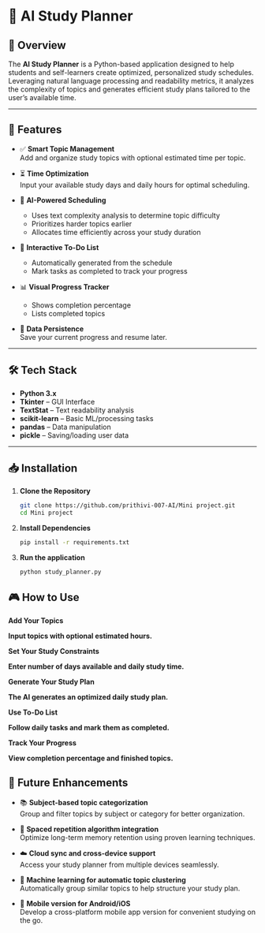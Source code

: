 # 🧠 AI Study Planner

## 📘 Overview

The **AI Study Planner** is a Python-based application designed to help students and self-learners create optimized, personalized study schedules. Leveraging natural language processing and readability metrics, it analyzes the complexity of topics and generates efficient study plans tailored to the user’s available time.

---

## 🚀 Features

- ✅ **Smart Topic Management**  
  Add and organize study topics with optional estimated time per topic.

- ⏳ **Time Optimization**  
  Input your available study days and daily hours for optimal scheduling.

- 🤖 **AI-Powered Scheduling**  
  - Uses text complexity analysis to determine topic difficulty  
  - Prioritizes harder topics earlier  
  - Allocates time efficiently across your study duration

- 📝 **Interactive To-Do List**  
  - Automatically generated from the schedule  
  - Mark tasks as completed to track your progress

- 📊 **Visual Progress Tracker**  
  - Shows completion percentage  
  - Lists completed topics

- 💾 **Data Persistence**  
  Save your current progress and resume later.

---

## 🛠️ Tech Stack

- **Python 3.x**
- **Tkinter** – GUI Interface  
- **TextStat** – Text readability analysis  
- **scikit-learn** – Basic ML/processing tasks  
- **pandas** – Data manipulation  
- **pickle** – Saving/loading user data  

---

## 📥 Installation

1. **Clone the Repository**
   ```bash
   git clone https://github.com/prithivi-007-AI/Mini project.git
   cd Mini project
2. **Install Dependencies**
   ```bash
   pip install -r requirements.txt
3. **Run the application**
   ```bash
   python study_planner.py
   
## 🎮 How to Use
**Add Your Topics**

**Input topics with optional estimated hours.**

**Set Your Study Constraints**

**Enter number of days available and daily study time.**

**Generate Your Study Plan**

**The AI generates an optimized daily study plan.**

**Use To-Do List**

**Follow daily tasks and mark them as completed.**

**Track Your Progress**

**View completion percentage and finished topics.**

## 🔮 Future Enhancements

- 📚 **Subject-based topic categorization**  
  Group and filter topics by subject or category for better organization.

- 🧠 **Spaced repetition algorithm integration**  
  Optimize long-term memory retention using proven learning techniques.

- ☁️ **Cloud sync and cross-device support**  
  Access your study planner from multiple devices seamlessly.

- 🧩 **Machine learning for automatic topic clustering**  
  Automatically group similar topics to help structure your study plan.

- 📱 **Mobile version for Android/iOS**  
  Develop a cross-platform mobile app version for convenient studying on the go.
